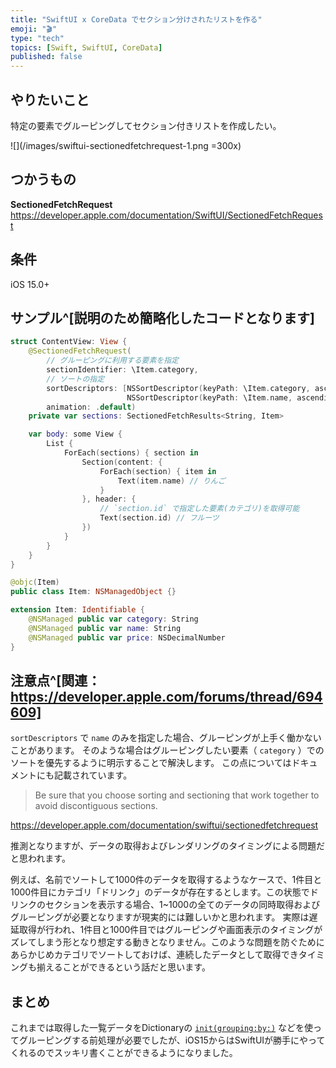 ```yaml
---
title: "SwiftUI x CoreData でセクション分けされたリストを作る"
emoji: "🎬"
type: "tech"
topics: [Swift, SwiftUI, CoreData]
published: false
---
```


## やりたいこと

特定の要素でグルーピングしてセクション付きリストを作成したい。

![](/images/swiftui-sectionedfetchrequest-1.png =300x)

## つかうもの

**SectionedFetchRequest**
https://developer.apple.com/documentation/SwiftUI/SectionedFetchRequest

## 条件

iOS 15.0+

## サンプル^[説明のため簡略化したコードとなります]

```swift:ContentView.swift
struct ContentView: View {
    @SectionedFetchRequest(
        // グルーピングに利用する要素を指定
        sectionIdentifier: \Item.category,
        // ソートの指定
        sortDescriptors: [NSSortDescriptor(keyPath: \Item.category, ascending: true),
                          NSSortDescriptor(keyPath: \Item.name, ascending: true)],
        animation: .default)
    private var sections: SectionedFetchResults<String, Item>

    var body: some View {
        List {
            ForEach(sections) { section in
                Section(content: {
                    ForEach(section) { item in
                        Text(item.name) // りんご
                    }
                }, header: {
                    // `section.id` で指定した要素(カテゴリ)を取得可能
                    Text(section.id) // フルーツ
                })
            }
        }
    }
}
```

```swift:Item.swift
@objc(Item)
public class Item: NSManagedObject {}

extension Item: Identifiable {
    @NSManaged public var category: String
    @NSManaged public var name: String
    @NSManaged public var price: NSDecimalNumber
}
```

## 注意点^[関連：https://developer.apple.com/forums/thread/694609]

`sortDescriptors` で `name` のみを指定した場合、グルーピングが上手く働かないことがあります。
そのような場合はグルーピングしたい要素（ `category` ）でのソートを優先するように明示することで解決します。
この点についてはドキュメントにも記載されています。

> Be sure that you choose sorting and sectioning that work together to avoid discontiguous sections.

https://developer.apple.com/documentation/swiftui/sectionedfetchrequest

推測となりますが、データの取得およびレンダリングのタイミングによる問題だと思われます。

例えば、名前でソートして1000件のデータを取得するようなケースで、1件目と1000件目にカテゴリ「ドリンク」のデータが存在するとします。この状態でドリンクのセクションを表示する場合、1~1000の全てのデータの同時取得およびグルーピングが必要となりますが現実的には難しいかと思われます。
実際は遅延取得が行われ、1件目と1000件目ではグルーピングや画面表示のタイミングがズレてしまう形となり想定する動きとなりません。このような問題を防ぐためにあらかじめカテゴリでソートしておけば、連続したデータとして取得できタイミングも揃えることができるという話だと思います。

## まとめ

これまでは取得した一覧データをDictionaryの [`init(grouping:by:)`](https://developer.apple.com/documentation/swift/dictionary/3127163-init) などを使ってグルーピングする前処理が必要でしたが、iOS15からはSwiftUIが勝手にやってくれるのでスッキリ書くことができるようになりました。